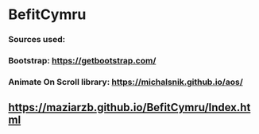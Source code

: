 # BefitCymru
### Sources used:
### Bootstrap: https://getbootstrap.com/
### Animate On Scroll library: https://michalsnik.github.io/aos/

## https://maziarzb.github.io/BefitCymru/Index.html
